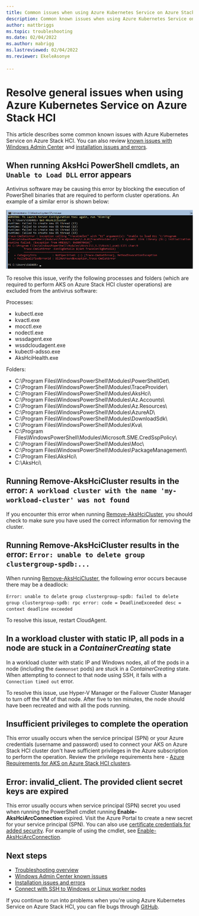 ```yaml
---
title: Common issues when using Azure Kubernetes Service on Azure Stack HCI 
description: Common known issues when using Azure Kubernetes Service on Azure Stack HCI 
author: mattbriggs
ms.topic: troubleshooting
ms.date: 02/04/2022
ms.author: mabrigg 
ms.lastreviewed: 02/04/2022
ms.reviewer: EkeleAsonye

---
```


# Resolve general issues when using Azure Kubernetes Service on Azure Stack HCI
This article describes some common known issues with Azure Kubernetes Service on Azure Stack HCI. You can also review [known issues with Windows Admin Center](known-issues-windows-admin-center.md) and [installation issues and errors](known-issues-installation.md).

## When running AksHci PowerShell cmdlets, an `Unable to Load DLL` error appears

Antivirus software may be causing this error by blocking the execution of PowerShell binaries that are required to perform cluster operations. An example of a similar error is shown below:

[ ![Deployment: Connecting to remote server localhost failed.](media/known-issues/get-akshcicluster-error.png) ](media/known-issues/get-akshcicluster-error.png#lightbox)

To resolve this issue, verify the following processes and folders (which are required to perform AKS on Azure Stack HCI cluster operations) are excluded from the antivirus software:

Processes:
- kubectl.exe
- kvactl.exe
- mocctl.exe
- nodectl.exe
- wssdagent.exe
- wssdcloudagent.exe
- kubectl-adsso.exe
- AksHciHealth.exe

Folders:
- C:\Program Files\WindowsPowerShell\Modules\PowerShellGet\
- C:\Program Files\WindowsPowerShell\Modules\TraceProvider\
- C:\Program Files\WindowsPowerShell\Modules\AksHci\
- C:\Program Files\WindowsPowerShell\Modules\Az.Accounts\
- C:\Program Files\WindowsPowerShell\Modules\Az.Resources\
- C:\Program Files\WindowsPowerShell\Modules\AzureAD\
- C:\Program Files\WindowsPowerShell\Modules\DownloadSdk\
- C:\Program Files\WindowsPowerShell\Modules\Kva\
- C:\Program Files\WindowsPowerShell\Modules\Microsoft.SME.CredSspPolicy\
- C:\Program Files\WindowsPowerShell\Modules\Moc\
- C:\Program Files\WindowsPowerShell\Modules\PackageManagement\
- C:\Program Files\AksHci\
- C:\AksHci\

## Running Remove-AksHciCluster results in the error: `A workload cluster with the name 'my-workload-cluster' was not found`

If you encounter this error when running [Remove-AksHciCluster](./reference/ps/remove-akshcicluster.md), you should check to make sure you have used the correct information for removing the cluster.

## Running Remove-AksHciCluster results in the error: `Error: unable to delete group clustergroup-spdb:...`

When running [Remove-AksHciCluster](./reference/ps/remove-akshcicluster.md), the following error occurs because there may be a deadlock:

`Error: unable to delete group clustergroup-spdb: failed to delete group clustergroup-spdb: rpc error: code = DeadlineExceeded desc = context deadline exceeded`

To resolve this issue, restart CloudAgent. 

## In a workload cluster with static IP, all pods in a node are stuck in a _ContainerCreating_ state
In a workload cluster with static IP and Windows nodes, all of the pods in a node (including the `daemonset` pods) are stuck in a _ContainerCreating_ state. When attempting to connect to that node using SSH, it fails with a `Connection timed out` error.

To resolve this issue, use Hyper-V Manager or the Failover Cluster Manager to turn off the VM of that node. After five to ten minutes, the node should have been recreated and with all the pods running.
## Insufficient privileges to complete the operation

This error usually occurs when the service principal (SPN) or your Azure credentials (username and password) used to connect your AKS on Azure Stack HCI cluster don't have sufficient privileges in the Azure subscription to perform the operation. Review the privilege requirements here - [Azure Requirements for AKS on Azure Stack HCI clusters](/azure-stack/aks-hci/system-requirements#azure-requirements).

## Error: invalid_client. The provided client secret keys are expired

This error usually occurs when service principal (SPN) secret you used when running the PowerShell cmdlet running **Enable-AksHciArcConnection** expired. Visit the Azure Portal to create a new secret for your service principal (SPN). You can also use [certificate credentials for added security](/azure/active-directory/develop/active-directory-certificate-credentials). For example of using the cmdlet, see [Enable-AksHciArcConnection](./reference/ps/enable-akshciarcconnection.md).

## Next steps

- [Troubleshooting overview](troubleshoot-overview.md)
- [Windows Admin Center known issues](known-issues-windows-admin-center.md)
- [Installation issues and errors](known-issues-installation.md)
- [Connect with SSH to Windows or Linux worker nodes](./ssh-connection.md)

If you continue to run into problems when you're using Azure Kubernetes Service on Azure Stack HCI, you can file bugs through [GitHub](https://aka.ms/aks-hci-issues).
